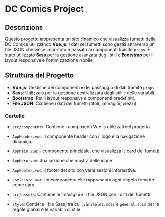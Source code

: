 # DC Comics Project

## Descrizione

Questo progetto rappresenta un sito dinamico che visualizza fumetti della DC Comics utilizzando **Vue.js**. I dati dei fumetti sono gestiti attraverso un file JSON che viene importato e passato ai componenti tramite `props`. È stato utilizzato **Sass** per la gestione avanzata degli stili e **Bootstrap** per il layout responsive e l'ottimizzazione mobile.

## Struttura del Progetto

- **Vue.js**: Gestione dei componenti e del passaggio di dati tramite `props`.
- **Sass**: Utilizzato per la gestione centralizzata degli stili e delle variabili.
- **Bootstrap**: Per il layout responsive e componenti predefiniti.
- **File JSON**: Contiene i dati dei fumetti (titoli, immagini, prezzi).

### Cartelle

  - `src/components`: Contiene i componenti Vue.js utilizzati nel progetto.
  - `AppHeader.vue`: Il componente header con il logo e la navigazione dinamica.
  - `AppMain.vue`: Il componente principale, che visualizza le card dei fumetti.
  - `AppHero.vue`: Una sezione che mostra delle icone.
  - `AppFooter.vue`: Il footer del sito con varie sezioni informative.
  - `ComicCard.vue`: Un componente che rappresenta ogni singolo fumetto come card.
  
- `src/assets`: Contiene le immagini e il file JSON con i dati dei fumetti.
- `style`: Contiene i file Sass, tra cui `_variables.scss` e `general.scss` per le regole globali e le variabili di stile.
